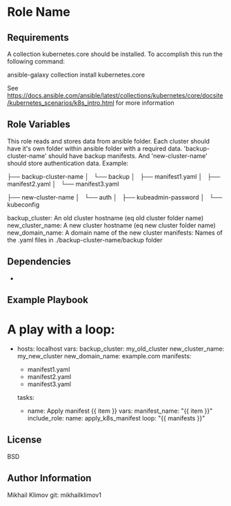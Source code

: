 Role Name
=========


Requirements
------------

A collection kubernetes.core should be installed. To accomplish this run the following command:

ansible-galaxy collection install kubernetes.core

See https://docs.ansible.com/ansible/latest/collections/kubernetes/core/docsite/kubernetes_scenarios/k8s_intro.html for more information

Role Variables
--------------

This role reads and stores data from ansible folder. Each cluster should have it's own folder within ansible folder with a required data. 'backup-cluster-name' should have backup manifests. And 'new-cluster-name' should store authentication data. Example:

├── backup-cluster-name
│   └── backup
│       ├── manifest1.yaml
│       ├── manifest2.yaml
│       └── manifest3.yaml

├── new-cluster-name
│   └── auth
│       ├── kubeadmin-password
│       └── kubeconfig

backup_cluster: An old сluster hostname (eq old cluster folder name)
new_cluster_name: A new cluster hostname (eq new cluster folder name)
new_domain_name: A domain name of the new cluster
manifests: Names of the .yaml files in ./backup-cluster-name/backup folder

Dependencies
------------

-

Example Playbook
----------------

# A play with a loop:

- hosts: localhost
  vars:
    backup_cluster: my_old_cluster
    new_cluster_name: my_new_cluster
    new_domain_name: example.com
    manifests:
    - manifest1.yaml
    - manifest2.yaml
    - manifest3.yaml

  tasks:
  - name: Apply manifest {{ item }}
    vars:
      manifest_name: "{{ item }}"
    include_role:
      name: apply_k8s_manifest
    loop: "{{ manifests }}"

License
-------

BSD

Author Information
------------------

Mikhail Klimov
git: mikhailklimov1
